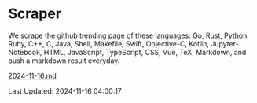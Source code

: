 # Scraper

We scrape the github trending page of these languages: Go, Rust, Python, Ruby, C++, C, Java, Shell, Makefile, Swift, Objective-C, Kotlin, Jupyter-Notebook, HTML, JavaScript, TypeScript, CSS, Vue, TeX, Markdown, and push a markdown result everyday.

[2024-11-16.md](https://github.com/yangwenmai/github-trending-backup/blob/master/2024-11-16.md)

Last Updated: 2024-11-16 04:00:17